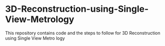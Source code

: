 # 3D-Reconstruction-using-Single-View-Metrology
This repository contains code and the steps to follow for 3D Reconstruction using Single View Metro logy
